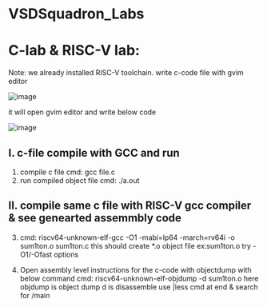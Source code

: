 # VSDSquadron_Labs
C-lab & RISC-V lab:
==================
Note: we already installed RISC-V toolchain.
	write c-code file with gvim editor 

 ![image](https://github.com/nkrvlsi/VSDSquadron_Labs/assets/170950241/06629957-d926-46cb-8b0d-e05974537719)

it will open gvim editor and write below code

![image](https://github.com/nkrvlsi/VSDSquadron_Labs/assets/170950241/3f0af1b4-4109-41c6-b2d1-19e495630b76)

I. c-file compile with GCC and run
----------------------------------
  1. compile c file 
  	cmd: gcc file.c
  2. run compiled object file
  	cmd: ./a.out

II. compile same c file with RISC-V gcc compiler & see genearted assemmbly code
-------------------------------------------------------------------------------
  3. cmd: riscv64-unknown-elf-gcc -O1 -mabi=lp64 -march=rv64i -o sum1ton.o sum1ton.c
	this should create *.o object file ex:sum1ton.o
	try -O1/-Ofast options

  4. Open assembly level instructions for the c-code with objectdump with below command
	cmd: riscv64-unknown-elf-objdump -d sum1ton.o
		here 
		 objdump is object dump
		 d is disassemble
		 use |less cmd at end & search for /main
		 
